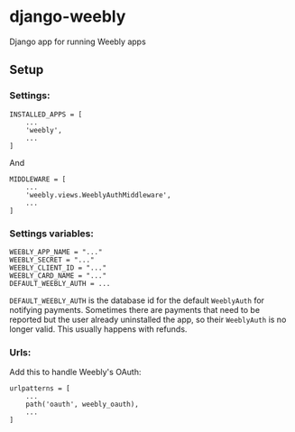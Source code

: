 # django-weebly
Django app for running Weebly apps

## Setup

### Settings:

```
INSTALLED_APPS = [
    ...
    'weebly',
    ...
]
```

And

```
MIDDLEWARE = [
    ...
    'weebly.views.WeeblyAuthMiddleware',
    ...
]

```
### Settings variables:

```
WEEBLY_APP_NAME = "..."
WEEBLY_SECRET = "..."
WEEBLY_CLIENT_ID = "..."
WEEBLY_CARD_NAME = "..."
DEFAULT_WEEBLY_AUTH = ...
```

`DEFAULT_WEEBLY_AUTH` is the database id for the default `WeeblyAuth` for notifying payments. Sometimes there are payments that need to be reported but the user already uninstalled the app, so their `WeeblyAuth` is no longer valid. This usually happens with refunds.

### Urls:

Add this to handle Weebly's OAuth:

```
urlpatterns = [
    ...
    path('oauth', weebly_oauth),
    ...
]
```
